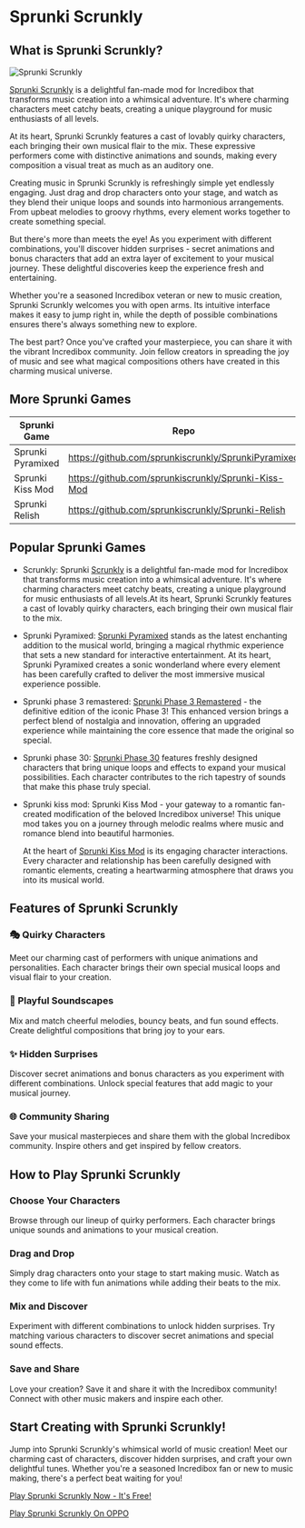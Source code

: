 # Sprunki Scrunkly

## What is Sprunki Scrunkly?

![Sprunki Scrunkly](https://sprunkiscrunkly.com/sprunkiscrunkly.png "Sprunki Scrunkly")

[Sprunki Scrunkly](https://sprunkiscrunkly.com/ "Sprunki Scrunkly") is a delightful fan-made mod for Incredibox that transforms music creation into a whimsical adventure. It's where charming characters meet catchy beats, creating a unique playground for music enthusiasts of all levels.

At its heart, Sprunki Scrunkly features a cast of lovably quirky characters, each bringing their own musical flair to the mix. These expressive performers come with distinctive animations and sounds, making every composition a visual treat as much as an auditory one.

Creating music in Sprunki Scrunkly is refreshingly simple yet endlessly engaging. Just drag and drop characters onto your stage, and watch as they blend their unique loops and sounds into harmonious arrangements. From upbeat melodies to groovy rhythms, every element works together to create something special.

But there's more than meets the eye! As you experiment with different combinations, you'll discover hidden surprises - secret animations and bonus characters that add an extra layer of excitement to your musical journey. These delightful discoveries keep the experience fresh and entertaining.

Whether you're a seasoned Incredibox veteran or new to music creation, Sprunki Scrunkly welcomes you with open arms. Its intuitive interface makes it easy to jump right in, while the depth of possible combinations ensures there's always something new to explore.

The best part? Once you've crafted your masterpiece, you can share it with the vibrant Incredibox community. Join fellow creators in spreading the joy of music and see what magical compositions others have created in this charming musical universe.

## More Sprunki Games

| Sprunki Game      | Repo                                                |
| ----------------- | --------------------------------------------------- |
| Sprunki Pyramixed | https://github.com/sprunkiscrunkly/SprunkiPyramixed |
| Sprunki Kiss Mod  | https://github.com/sprunkiscrunkly/Sprunki-Kiss-Mod |
| Sprunki Relish    | https://github.com/sprunkiscrunkly/Sprunki-Relish   |

## Popular Sprunki Games

- Scrunkly: Sprunki [Scrunkly](https://sprunkiscrunkly.com/ "Scrunkly") is a delightful fan-made mod for Incredibox that transforms music creation into a whimsical adventure. It's where charming characters meet catchy beats, creating a unique playground for music enthusiasts of all levels.At its heart, Sprunki Scrunkly features a cast of lovably quirky characters, each bringing their own musical flair to the mix. 

- Sprunki Pyramixed: [Sprunki Pyramixed](https://sprunkipyramixed.com/ "Sprunki Pyramixed") stands as the latest enchanting addition to the musical world, bringing a magical rhythmic experience that sets a new standard for interactive entertainment. At its heart, Sprunki Pyramixed creates a sonic wonderland where every element has been carefully crafted to deliver the most immersive musical experience possible.

- Sprunki phase 3 remastered: [Sprunki Phase 3 Remastered](https://sprunkiscrunkly.com/sprunki-phase-3-remastered/ "Sprunki Phase 3 Remastered") - the definitive edition of the iconic Phase 3! This enhanced version brings a perfect blend of nostalgia and innovation, offering an upgraded experience while maintaining the core essence that made the original so special.

- Sprunki phase 30: [Sprunki Phase 30](https://sprunkiscrunkly.com/sprunki-phase-30/ "Sprunki Phase 30") features freshly designed characters that bring unique loops and effects to expand your musical possibilities. Each character contributes to the rich tapestry of sounds that make this phase truly special.

- Sprunki kiss mod: Sprunki Kiss Mod - your gateway to a romantic fan-created modification of the beloved Incredibox universe! This unique mod takes you on a journey through melodic realms where music and romance blend into beautiful harmonies.

  At the heart of [Sprunki Kiss Mod](https://sprunkiscrunkly.com/sprunki-kiss-mod/ "Sprunki Kiss Mod") is its engaging character interactions. Every character and relationship has been carefully designed with romantic elements, creating a heartwarming atmosphere that draws you into its musical world.



## Features of Sprunki Scrunkly

### 🎭 Quirky Characters

Meet our charming cast of performers with unique animations and personalities. Each character brings their own special musical loops and visual flair to your creation.


### 🎵 Playful Soundscapes

Mix and match cheerful melodies, bouncy beats, and fun sound effects. Create delightful compositions that bring joy to your ears.


### ✨ Hidden Surprises

Discover secret animations and bonus characters as you experiment with different combinations. Unlock special features that add magic to your musical journey.


### 🌐 Community Sharing

Save your musical masterpieces and share them with the global Incredibox community. Inspire others and get inspired by fellow creators.

## How to Play Sprunki Scrunkly

### Choose Your Characters

Browse through our lineup of quirky performers. Each character brings unique sounds and animations to your musical creation.

### Drag and Drop

Simply drag characters onto your stage to start making music. Watch as they come to life with fun animations while adding their beats to the mix.

### Mix and Discover

Experiment with different combinations to unlock hidden surprises. Try matching various characters to discover secret animations and special sound effects.

### Save and Share

Love your creation? Save it and share it with the Incredibox community! Connect with other music makers and inspire each other.

## Start Creating with Sprunki Scrunkly!

Jump into Sprunki Scrunkly's whimsical world of music creation! Meet our charming cast of characters, discover hidden surprises, and craft your own delightful tunes. Whether you're a seasoned Incredibox fan or new to music making, there's a perfect beat waiting for you!

[Play Sprunki Scrunkly Now - It's Free!](https://sprunkiscrunkly.com/#play-now)

[Play Sprunki Scrunkly On OPPO ](https://communityin.oppo.com/thread/1773576246202990595)


